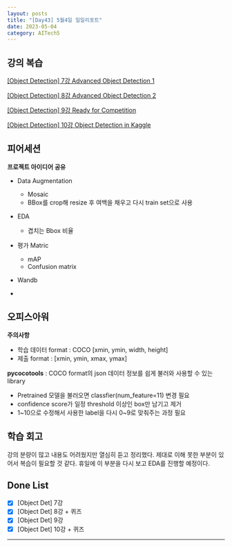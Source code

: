 ```yaml
---
layout: posts
title: "[Day43] 5월4일 일일리포트"
date: 2023-05-04
category: AITech5
---
```


## 강의 복습

[[Object Detection] 7강 Advanced Object Detection 1](https://www.notion.so/Object-Detection-7-Advanced-Object-Detection-1-91ce6e71c5424d2a9ed86f7c8e7661f7) 

[[Object Detection] 8강 Advanced Object Detection 2](https://www.notion.so/Object-Detection-8-Advanced-Object-Detection-2-d81a1e7f53dd47fb8ea7850858fcf475) 

[[Object Detection] 9강 Ready for Competition](https://www.notion.so/Object-Detection-9-Ready-for-Competition-cac89052e67f4d208b0b91fd365f500d) 

[[Object Detection] 10강 Object Detection in Kaggle](https://www.notion.so/Object-Detection-10-Object-Detection-in-Kaggle-5ca08f612d5b48338d331e80214da5c9) 

## 피어세션

**프로젝트 아이디어 공유**

- Data Augmentation
    - Mosaic
    - BBox를 crop해 resize 후 여백을 채우고 다시 train set으로 사용
- EDA
    
    + 겹치는 Bbox 비율
    
- 평가 Matric
    - mAP
    - Confusion matrix
- Wandb
- 

## 오피스아워

**주의사항**

- 학습 데이터 format : COCO [xmin, ymin, width, height]
- 제출 format : [xmin, ymin, xmax, ymax]

**pycocotools** : COCO format의 json 데이터 정보를 쉽게 불러와 사용할 수 있는 library

- Pretrained 모델을 불러오면 classfier(num_feature=11) 변경 필요
- confidence score가 일정 threshold 이상인 box만 남기고 제거
- 1~10으로 수정해서 사용한 label을 다시 0~9로 맞춰주는 과정 필요

## 학습 회고

강의 분량이 많고 내용도 어려웠지만 열심히 듣고 정리했다. 제대로 이해 못한 부분이 있어서 복습이 필요할 것 같다. 휴일에 이 부분을 다시 보고 EDA를 진행할 예정이다.

## Done List

- [x]  [Object Det] 7강
- [x]  [Object Det] 8강 + 퀴즈
- [x]  [Object Det] 9강
- [x]  [Object Det] 10강 + 퀴즈

---
